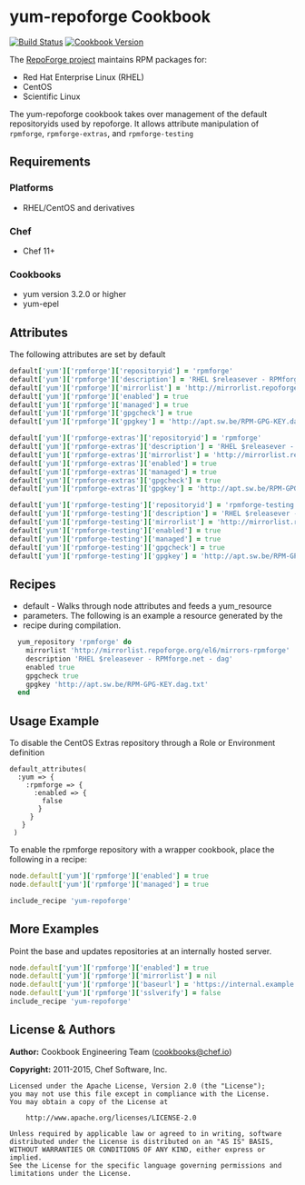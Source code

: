 # yum-repoforge Cookbook
[![Build Status](https://travis-ci.org/chef-cookbooks/yum-repoforge.svg?branch=master)](http://travis-ci.org/chef-cookbooks/yum-repoforge) [![Cookbook Version](https://img.shields.io/cookbook/v/yum-repoforge.svg)](https://supermarket.chef.io/cookbooks/yum-repoforge)

The [RepoForge project](http://repoforge.org/) maintains RPM packages for: 
- Red Hat Enterprise Linux (RHEL) 
- CentOS 
- Scientific Linux

The yum-repoforge cookbook takes over management of the default repositoryids used by repoforge. It allows attribute manipulation of `rpmforge`, `rpmforge-extras`, and `rpmforge-testing`

## Requirements
### Platforms
- RHEL/CentOS and derivatives

### Chef
- Chef 11+

### Cookbooks
- yum version 3.2.0 or higher
- yum-epel

## Attributes
The following attributes are set by default

```ruby
default['yum']['rpmforge']['repositoryid'] = 'rpmforge'
default['yum']['rpmforge']['description'] = 'RHEL $releasever - RPMforge.net - dag'
default['yum']['rpmforge']['mirrorlist'] = 'http://mirrorlist.repoforge.org/el6/mirrors-rpmforge'
default['yum']['rpmforge']['enabled'] = true
default['yum']['rpmforge']['managed'] = true
default['yum']['rpmforge']['gpgcheck'] = true
default['yum']['rpmforge']['gpgkey'] = 'http://apt.sw.be/RPM-GPG-KEY.dag.txt'
```

```ruby
default['yum']['rpmforge-extras']['repositoryid'] = 'rpmforge'
default['yum']['rpmforge-extras']['description'] = 'RHEL $releasever - RPMforge.net - extras'
default['yum']['rpmforge-extras']['mirrorlist'] = 'http://mirrorlist.repoforge.org/el6/mirrors-rpmforge-extras'
default['yum']['rpmforge-extras']['enabled'] = true
default['yum']['rpmforge-extras']['managed'] = true
default['yum']['rpmforge-extras']['gpgcheck'] = true
default['yum']['rpmforge-extras']['gpgkey'] = 'http://apt.sw.be/RPM-GPG-KEY.dag.txt'
```

```ruby
default['yum']['rpmforge-testing']['repositoryid'] = 'rpmforge-testing'
default['yum']['rpmforge-testing']['description'] = 'RHEL $releasever - RPMforge.net - testing'
default['yum']['rpmforge-testing']['mirrorlist'] = 'http://mirrorlist.repoforge.org/el6/mirrors-rpmforge-testing'
default['yum']['rpmforge-testing']['enabled'] = true
default['yum']['rpmforge-testing']['managed'] = true
default['yum']['rpmforge-testing']['gpgcheck'] = true
default['yum']['rpmforge-testing']['gpgkey'] = 'http://apt.sw.be/RPM-GPG-KEY.dag.txt'
```

## Recipes
- default - Walks through node attributes and feeds a yum_resource
- parameters. The following is an example a resource generated by the
- recipe during compilation.

```ruby
  yum_repository 'rpmforge' do
    mirrorlist 'http://mirrorlist.repoforge.org/el6/mirrors-rpmforge'
    description 'RHEL $releasever - RPMforge.net - dag'
    enabled true
    gpgcheck true
    gpgkey 'http://apt.sw.be/RPM-GPG-KEY.dag.txt'
  end
```

## Usage Example
To disable the CentOS Extras repository through a Role or Environment definition

```
default_attributes(
  :yum => {
    :rpmforge => {
      :enabled => {
        false
       }
     }
   }
 )
```

To enable the rpmforge repository with a wrapper cookbook, place the following in a recipe:

```ruby
node.default['yum']['rpmforge']['enabled'] = true
node.default['yum']['rpmforge']['managed'] = true

include_recipe 'yum-repoforge'
```

## More Examples
Point the base and updates repositories at an internally hosted server.

```ruby
node.default['yum']['rpmforge']['enabled'] = true
node.default['yum']['rpmforge']['mirrorlist'] = nil
node.default['yum']['rpmforge']['baseurl'] = 'https://internal.example.com/centos/6/os/x86_64'
node.default['yum']['rpmforge']['sslverify'] = false
include_recipe 'yum-repoforge'
```

## License & Authors
**Author:** Cookbook Engineering Team ([cookbooks@chef.io](mailto:cookbooks@chef.io))

**Copyright:** 2011-2015, Chef Software, Inc.

```
Licensed under the Apache License, Version 2.0 (the "License");
you may not use this file except in compliance with the License.
You may obtain a copy of the License at

    http://www.apache.org/licenses/LICENSE-2.0

Unless required by applicable law or agreed to in writing, software
distributed under the License is distributed on an "AS IS" BASIS,
WITHOUT WARRANTIES OR CONDITIONS OF ANY KIND, either express or implied.
See the License for the specific language governing permissions and
limitations under the License.
```

